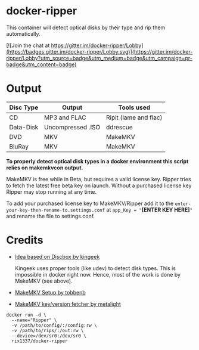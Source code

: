 # docker-ripper
This container will detect optical disks by their type and rip them automatically.


[![Join the chat at https://gitter.im/docker-ripper/Lobby](https://badges.gitter.im/docker-ripper/Lobby.svg)](https://gitter.im/docker-ripper/Lobby?utm_source=badge&utm_medium=badge&utm_campaign=pr-badge&utm_content=badge)

# Output
Disc Type | Output | Tools used
---|---|---
CD | MP3 and FLAC | Ripit (lame and flac)
Data-Disk | Uncompressed .ISO | ddrescue
DVD | MKV | MakeMKV
BluRay | MKV | MakeMKV

**To properly detect optical disk types in a docker environment this script relies on makemkvcon output.**

MakeMKV is free while in Beta, but requires a valid license key. Ripper tries to fetch the latest free beta key on launch. Without a purchased license key Ripper may stop running at any time.

To add your purchased license key to MakeMKV/Ripper add it to the `enter-your-key-then-rename-to.settings.conf` at `app_Key = "`**[ENTER KEY HERE]**`"` and rename the file to settings.conf.

# Credits
- [Idea based on Discbox by kingeek](http://kinggeek.co.uk/projects/item/61-discbox-linux-bash-script-to-automatically-rip-cds-dvds-and-blue-ray-with-multiple-optical-drives-and-no-user-intervention)

  Kingeek uses proper tools (like udev) to detect disk types. This is impossible in docker right now. Hence, most of the work is done by MakeMKV (see above).

- [MakeMKV Setup by tobbenb](https://github.com/tobbenb/docker-containers)

- [MakeMKV key/version fetcher by metalight](http://blog.metalight.dk/2016/03/makemkv-wrapper-with-auto-updater.html)

```
docker run -d \
  --name="Ripper" \
  -v /path/to/config/:/config:rw \
  -v /path/to/rips/:/out:rw \
  --device=/dev/sr0:/dev/sr0 \
  rix1337/docker-ripper
  ```
